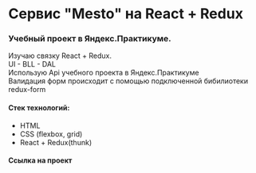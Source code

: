 # Сервис "Mesto" на React + Redux
### Учебный проект в Яндекс.Практикуме. <br/>
Изучаю связку React + Redux.<br/> 
UI - BLL - DAL <br/>
Использую Api учебного проекта в Яндекс.Практикуме<br/>
Валидация форм происходит с помощью подключенной бибилиотеки redux-form
#### Стек технологий:
* HTML 
* CSS (flexbox, grid) <br/>
* React + Redux(thunk)
#### Ссылка на проект 


